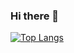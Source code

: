 ### Hi there 👋
[![Top Langs](https://github-readme-stats.vercel.app/api/top-langs/?username=poziomk30O&layout=compact)](https://github.com/anuraghazra/github-readme-stats)
